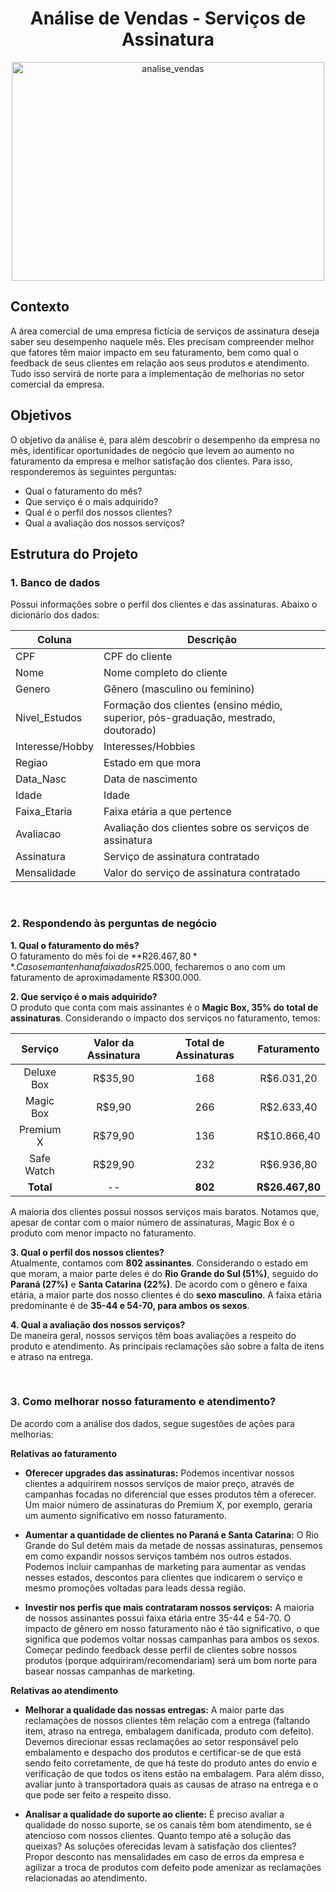 <h1 align="center">Análise de Vendas - Serviços de Assinatura</h1>

<p align="center">
  <img src="https://github.com/user-attachments/assets/0a2cf568-61c5-4222-8bc8-d7ed9b11ad61" alt="analise_vendas" width="500" height="350"/>
</p>


## Contexto

A área comercial de uma empresa fictícia de serviços de assinatura deseja saber seu desempenho naquele mês. Eles precisam compreender melhor que fatores têm maior impacto em seu faturamento, bem como qual o feedback de seus clientes em relação aos seus produtos e atendimento. Tudo isso servirá de norte para a implementação de melhorias no setor comercial da empresa.

## Objetivos
O objetivo da análise é, para além descobrir o desempenho da empresa no mês, identificar oportunidades de negócio que levem ao aumento no faturamento da empresa e melhor satisfação dos clientes. Para isso, responderemos às seguintes perguntas:

* Qual o faturamento do mês?
* Que serviço é o mais adquirido?
* Qual é o perfil dos nossos clientes? 
* Qual a avaliação dos nossos serviços?

## Estrutura do Projeto
### 1. Banco de dados
Possui informações sobre o perfil dos clientes e das assinaturas. Abaixo o dicionário dos dados:

| Coluna | Descrição |
|----------|----------|
| CPF | CPF do cliente  |
| Nome   | Nome completo do cliente   |
| Genero   | Gênero (masculino ou feminino)  |
| Nivel_Estudos | Formação dos clientes (ensino médio, superior, pós-graduação, mestrado, doutorado)|
| Interesse/Hobby  | Interesses/Hobbies   |
| Regiao  | Estado em que mora  |
| Data_Nasc  | Data de nascimento  |
| Idade | Idade  |
| Faixa_Etaria  | Faixa etária a que pertence  |
| Avaliacao  | Avaliação dos clientes sobre os serviços de assinatura  |
| Assinatura  | Serviço de assinatura contratado  |
| Mensalidade  | Valor do serviço de assinatura contratado  |

<br>

### 2. Respondendo às perguntas de negócio

**1. Qual o faturamento do mês?**  
O faturamento do mês foi de **R$26.467,80**. Caso se mantenha na faixa dos R$25.000, fecharemos o ano com um faturamento de aproximadamente R$300.000.
  
**2. Que serviço é o mais adquirido?**  
O produto que conta com mais assinantes é o **Magic Box, 35% do total de assinaturas**. Considerando o impacto dos serviços no faturamento, temos:

| Serviço     | Valor da Assinatura | Total de Assinaturas | Faturamento     |
|:-----------:|:-------------------:|:---------------------:|:---------------:|
| Deluxe Box  | R$35,90             | 168                   | R$6.031,20      |
| Magic Box   | R$9,90              | 266                   | R$2.633,40      |
| Premium X   | R$79,90             | 136                   | R$10.866,40     |
| Safe Watch  | R$29,90             | 232                   | R$6.936,80      |
| **Total**   | --                  | **802**               | **R$26.467,80** |

A maioria dos clientes possui nossos serviços mais baratos. Notamos que, apesar de contar com o maior número de assinaturas, Magic Box é o produto com menor impacto no faturamento.

**3. Qual o perfil dos nossos clientes?**  
Atualmente, contamos com **802 assinantes**. Considerando o estado em que moram, a maior parte deles é do **Rio Grande do Sul (51%)**, seguido do **Paraná (27%)** e **Santa Catarina (22%)**. De acordo com o gênero e faixa etária, a maior parte dos nosso clientes é do **sexo masculino**. A faixa etária predominante é de **35-44 e 54-70, para ambos os sexos**.

**4. Qual a avaliação dos nossos serviços?**  
De maneira geral, nossos serviços têm boas avaliações a respeito do produto e atendimento. As principais reclamações são sobre a falta de itens e atraso na entrega.

<br>

### 3. Como melhorar nosso faturamento e atendimento?
De acordo com a análise dos dados, segue sugestões de ações para melhorias:

**Relativas ao faturamento**

* **Oferecer upgrades das assinaturas:** Podemos incentivar nossos clientes a adquirirem nossos serviços de maior preço, através de campanhas focadas no diferencial que esses produtos têm a oferecer.  Um maior número de assinaturas do Premium X, por exemplo, geraria um aumento significativo em nosso faturamento.

* **Aumentar a quantidade de clientes no Paraná e Santa Catarina:** O Rio Grande do Sul detém mais da metade de nossas assinaturas, pensemos em como expandir nossos serviços também nos outros estados. Podemos incluir campanhas de marketing para aumentar as vendas nesses estados, descontos para clientes que indicarem o serviço e mesmo promoções voltadas para leads dessa região.

* **Investir nos perfis que mais contrataram nossos serviços:** A maioria de nossos assinantes possui faixa etária entre 35-44 e 54-70. O impacto de gênero em nosso faturamento não é tão significativo, o que significa que podemos voltar nossas campanhas para ambos os sexos. Começar pedindo feedback desse perfil de clientes sobre nossos produtos (porque adquiriram/recomendariam) será um bom norte para basear nossas campanhas de marketing.

**Relativas ao atendimento**
* **Melhorar a qualidade das nossas entregas:** A maior parte das reclamações de nossos clientes têm relação com a entrega (faltando item, atraso na entrega, embalagem danificada, produto com defeito). Devemos direcionar essas reclamações ao setor responsável pelo embalamento e despacho dos produtos e certificar-se de que está sendo feito corretamente, de que há teste do produto antes do envio e verificação de que todos os itens estão na embalagem. Para além disso, avaliar junto à transportadora quais as causas de atraso na entrega e o que pode ser feito a respeito disso.

* **Analisar a qualidade do suporte ao cliente:** É preciso avaliar a qualidade do nosso suporte, se os canais têm bom atendimento, se é atencioso com nossos clientes. Quanto tempo até a solução das queixas? As soluções oferecidas levam à satisfação dos clientes? Propor desconto nas mensalidades em caso de erros da empresa e agilizar a troca de produtos com defeito pode amenizar as reclamações relacionadas ao atendimento. 

